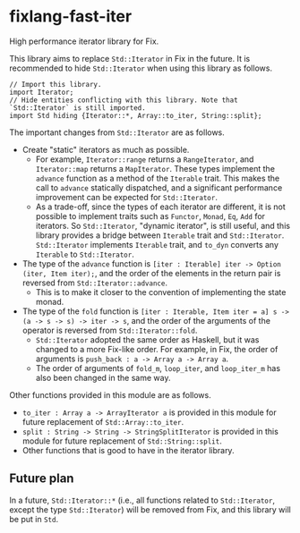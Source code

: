 # fixlang-fast-iter

High performance iterator library for Fix.

This library aims to replace `Std::Iterator` in Fix in the future.
It is recommended to hide `Std::Iterator` when using this library as follows.

```
// Import this library.
import Iterator;
// Hide entities conflicting with this library. Note that `Std::Iterator` is still imported.
import Std hiding {Iterator::*, Array::to_iter, String::split};
```

The important changes from `Std::Iterator` are as follows.

- Create "static" iterators as much as possible.
  - For example, `Iterator::range` returns a `RangeIterator`, and `Iterator::map` returns a `MapIterator`. These types implement the `advance` function as a method of the `Iterable` trait. This makes the call to `advance` statically dispatched, and a significant performance improvement can be expected for `Std::Iterator`.
  - As a trade-off, since the types of each iterator are different, it is not possible to implement traits such as `Functor`, `Monad`, `Eq`, `Add` for iterators. So `Std::Iterator`, "dynamic iterator", is still useful, and this library provides a bridge between `Iterable` trait and `Std::Iterator`. `Std::Iterator` implements `Iterable` trait, and `to_dyn` converts any `Iterable` to `Std::Iterator`.
- The type of the `advance` function is `[iter : Iterable] iter -> Option (iter, Item iter);`, and the order of the elements in the return pair is reversed from `Std::Iterator::advance`.
  - This is to make it closer to the convention of implementing the state monad.
- The type of the `fold` function is `[iter : Iterable, Item iter = a] s -> (a -> s -> s) -> iter -> s`, and the order of the arguments of the operator is reversed from `Std::Iterator::fold`.
  - `Std::Iterator` adopted the same order as Haskell, but it was changed to a more Fix-like order. For example, in Fix, the order of arguments is `push_back : a -> Array a -> Array a`.
  - The order of arguments of `fold_m`, `loop_iter`, and `loop_iter_m` has also been changed in the same way.

Other functions provided in this module are as follows.

- `to_iter : Array a -> ArrayIterator a` is provided in this module for future replacement of `Std::Array::to_iter`.
- `split : String -> String -> StringSplitIterator` is provided in this module for future replacement of `Std::String::split`.
- Other functions that is good to have in the iterator library.

## Future plan

In a future, `Std::Iterator::*` (i.e., all functions related to `Std::Iterator`, except the type `Std::Iterator`) will be removed from Fix, and this library will be put in `Std`.